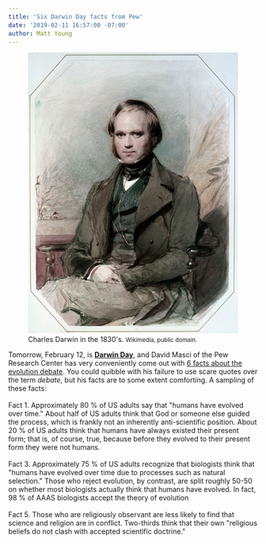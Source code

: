 ```yaml
---
title: 'Six Darwin Day facts from Pew'
date: '2019-02-11 16:57:00 -07:00'
author: Matt Young
---
```

<figure>
<img src="/uploads/2019/Charles_Darwin_1830s_600.jpg" alt="Charles Darwin"/>
<figcaption>
Charles Darwin in the 1830's. <small>Wikimedia, public domain.</small>
</figcaption>
</figure>


Tomorrow, February 12, is <a href="https://darwinday.org/events/"><strong>Darwin Day</strong></a>, and David Masci of the Pew Research Center has very conveniently come out with <a href="http://www.pewresearch.org/fact-tank/2019/02/11/darwin-day/">6 facts about the evolution debate</a>. You could quibble with his failure to use scare quotes over the term <i>debate</i>, but his facts are to some extent comforting. A sampling of these facts:
<br/><br/>
Fact 1. Approximately 80&nbsp;% of US adults say that "humans have evolved over time." About half of US adults think that God or someone else guided the process, which is frankly not an inherently anti-scientific position. About 20&nbsp;% of US adults think that humans have always existed their present form; that is, of course, true, because before they evolved to their present form they were not humans.
<br/> <br/>
Fact 3. Approximately 75&nbsp;% of US adults recognize that biologists think that "humans have evolved over time due to processes such as natural selection." Those who reject evolution, by contrast, are split roughly 50-50 on whether most biologists actually think that humans have evolved. In fact, 98&nbsp;% of AAAS biologists accept the theory of evolution 
<br/><br/>
Fact 5. Those who are religiously observant are less likely to find that science and religion are in conflict. Two-thirds think that their own "religious beliefs do not clash with accepted scientific doctrine."
